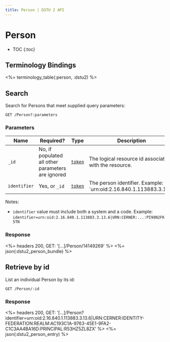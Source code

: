 ```yaml
---
title: Person | DSTU 2 API
---
```


# Person

* TOC
{:toc}

## Terminology Bindings

<%= terminology_table(:person, :dstu2) %>

## Search

Search for Persons that meet supplied query parameters:

    GET /Person?:parameters

### Parameters

 Name         | Required?                                         | Type       | Description
--------------|---------------------------------------------------|------------|------------------------------------------------------------------------------------
 `_id`        | No, if populated all other parameters are ignored | [`token`]  | The logical resource id associated with the resource.
 `identifier` | Yes, or `_id`                                     | [`token`]  | The person identifier.  Example: `urn:oid:2.16.840.1.113883.3.13.6|01022228`

Notes:
 
- `identifier` value must include both a system and a code. Example: `identifier=urn:oid:2.16.840.1.113883.3.13.6|URN:CERNER:...:PI98N2FK5TN`

### Response

<%= headers 200, GET: '[...]/Person/14149269' %>
<%= json(:dstu2_person_bundle) %>

## Retrieve by id

List an individual Person by its id:

    GET /Person/:id

### Response

<%= headers 200, GET: '[...]/Person?identifier=urn:oid:2.16.840.1.113883.3.13.6|URN:CERNER:IDENTITY-FEDERATION:REALM:AC193C1A-9763-45E1-9FA2-C1C3AA4BA16D:PRINCIPAL:R53HZ5ZL8ZX' %>
<%= json(:dstu2_person_entry) %>

[`token`]: http://hl7.org/fhir/DSTU2/search.html#token
